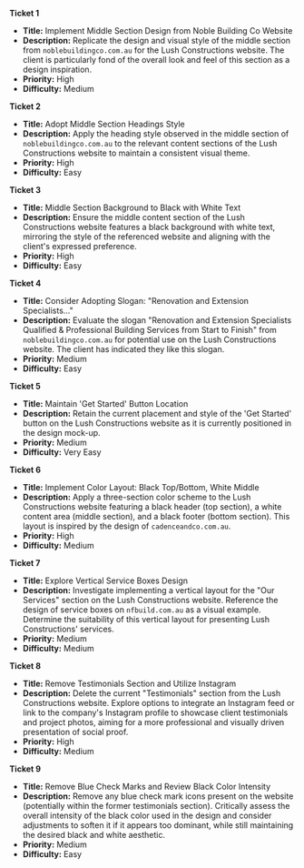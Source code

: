 **Ticket 1**

*   **Title:** Implement Middle Section Design from Noble Building Co Website
*   **Description:** Replicate the design and visual style of the middle section from `noblebuildingco.com.au` for the Lush Constructions website. The client is particularly fond of the overall look and feel of this section as a design inspiration.
*   **Priority:** High
*   **Difficulty:** Medium

**Ticket 2**

*   **Title:** Adopt Middle Section Headings Style
*   **Description:** Apply the heading style observed in the middle section of `noblebuildingco.com.au` to the relevant content sections of the Lush Constructions website to maintain a consistent visual theme.
*   **Priority:** High
*   **Difficulty:** Easy

**Ticket 3**

*   **Title:** Middle Section Background to Black with White Text
*   **Description:**  Ensure the middle content section of the Lush Constructions website features a black background with white text, mirroring the style of the referenced website and aligning with the client's expressed preference.
*   **Priority:** High
*   **Difficulty:** Easy

**Ticket 4**

*   **Title:** Consider Adopting Slogan: "Renovation and Extension Specialists..."
*   **Description:** Evaluate the slogan "Renovation and Extension Specialists Qualified & Professional Building Services from Start to Finish" from `noblebuildingco.com.au` for potential use on the Lush Constructions website. The client has indicated they like this slogan.
*   **Priority:** Medium
*   **Difficulty:** Easy

**Ticket 5**

*   **Title:** Maintain 'Get Started' Button Location
*   **Description:**  Retain the current placement and style of the 'Get Started' button on the Lush Constructions website as it is currently positioned in the design mock-up.
*   **Priority:** Medium
*   **Difficulty:** Very Easy

**Ticket 6**

*   **Title:** Implement Color Layout: Black Top/Bottom, White Middle
*   **Description:**  Apply a three-section color scheme to the Lush Constructions website featuring a black header (top section), a white content area (middle section), and a black footer (bottom section). This layout is inspired by the design of `cadenceandco.com.au`.
*   **Priority:** High
*   **Difficulty:** Medium

**Ticket 7**

*   **Title:** Explore Vertical Service Boxes Design
*   **Description:** Investigate implementing a vertical layout for the "Our Services" section on the Lush Constructions website.  Reference the design of service boxes on `nfbuild.com.au` as a visual example. Determine the suitability of this vertical layout for presenting Lush Constructions' services.
*   **Priority:** Medium
*   **Difficulty:** Medium

**Ticket 8**

*   **Title:** Remove Testimonials Section and Utilize Instagram
*   **Description:**  Delete the current "Testimonials" section from the Lush Constructions website. Explore options to integrate an Instagram feed or link to the company's Instagram profile to showcase client testimonials and project photos, aiming for a more professional and visually driven presentation of social proof.
*   **Priority:** High
*   **Difficulty:** Medium

**Ticket 9**

*   **Title:** Remove Blue Check Marks and Review Black Color Intensity
*   **Description:**  Remove any blue check mark icons present on the website (potentially within the former testimonials section).  Critically assess the overall intensity of the black color used in the design and consider adjustments to soften it if it appears too dominant, while still maintaining the desired black and white aesthetic.
*   **Priority:** Medium
*   **Difficulty:** Easy

